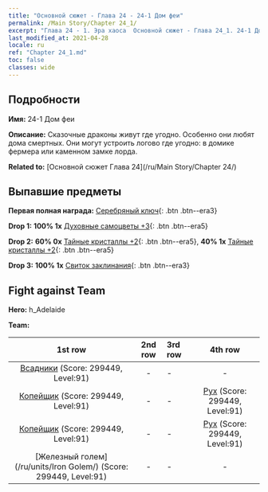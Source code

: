 ```yaml
---
title: "Основной сюжет - Глава 24 - 24-1 Дом феи"
permalink: /Main Story/Chapter 24_1/
excerpt: "Глава 24 - 1. Эра хаоса  Основной сюжет - Глава 24_1. 24-1 Дом феи"
last_modified_at: 2021-04-28
locale: ru
ref: "Chapter 24_1.md"
toc: false
classes: wide
---
```


## Подробности

 **Имя:** 24-1 Дом феи

 **Описание:** Сказочные драконы живут где угодно. Особенно они любят дома смертных. Они могут устроить логово где угодно: в домике фермера или каменном замке лорда.

 **Related to:** [Основной сюжет Глава 24](/ru/Main Story/Chapter 24/)

## Выпавшие предметы

 **Первая полная награда:** [Серебряный ключ](/ItemsRU/con_693/){: .btn .btn--era3}

 **Drop 1:** **100% 1x** [Духовные самоцветы +3](/ItemsRU/mat_86/){: .btn .btn--era5}

 **Drop 2:** **60% 0x** [Тайные кристаллы +2](/ItemsRU/mat_80/){: .btn .btn--era5}, **40% 1x** [Тайные кристаллы +2](/ItemsRU/mat_80/){: .btn .btn--era5}

 **Drop 3:** **100% 1x** [Свиток заклинания](/ItemsRU/con_694/){: .btn .btn--era3}


## Fight against Team
 **Hero:** h_Adelaide

 **Team:**


  | 1st row | 2nd row | 3rd row | 4th row |
  |:----:|:----:|:----|:----:|
  | [Всадники](/ru/units/Cavalier/) (Score: 299449, Level:91)  | - | - | - |
  | [Копейщик](/ru/units/Pikeman/) (Score: 299449, Level:91)  | - | - | [Рух](/ru/units/Roc/) (Score: 299449, Level:91)  |
  | [Копейщик](/ru/units/Pikeman/) (Score: 299449, Level:91)  | - | - | [Рух](/ru/units/Roc/) (Score: 299449, Level:91)  |
  | [Железный голем](/ru/units/Iron Golem/) (Score: 299449, Level:91)  | - | - | - |


